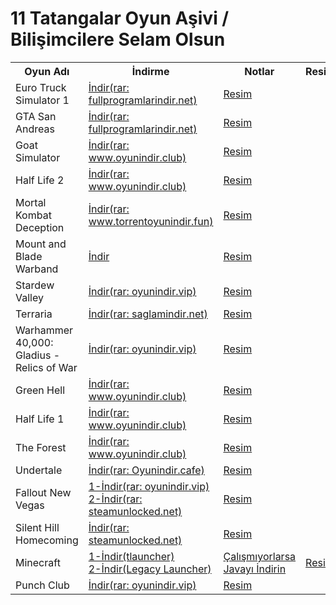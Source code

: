 # 11 Tatangalar Oyun Aşivi / Bilişimcilere Selam Olsun
<table>
  <tr>
    <th>Oyun Adı</th>
    <th>İndirme</th>
    <th>Notlar</th>
    <th>Resimler</th>
  </tr>
  <tr>
      <td>Euro Truck Simulator 1</td>
      <td><a href="https://drive.google.com/file/d/1LDgM_u3J4cjeMOQyo329NFbu3rmp57_B/view">İndir(rar: fullprogramlarindir.net)</a></td>
      <td colspan="2"><a href="https://encrypted-tbn0.gstatic.com/images?q=tbn:ANd9GcQa5XxFBFYvl5Jm2UlnYzbsMjQ6ydl4QjorAQ&s">Resim</a>
    </td>
  </tr>
  <tr>
      <td>GTA San Andreas</td>
      <td><a href="https://drive.google.com/drive/folders/1mMlbLvtuEKZn-aBZ7Qq8FdB3NIipelHg">İndir(rar: fullprogramlarindir.net)</a></td>
      <td colspan="2"><a href="https://encrypted-tbn0.gstatic.com/images?q=tbn:ANd9GcRIdVlY-G86-XFbqkLVcziHm4TMAFM6wARmfA&s">Resim</a>
    </td>
  </tr>
  <tr>
    <td>Goat Simulator</td>
    <td><a href="https://drive.google.com/file/d/1n_iJio5FQdE2b3nGkG9-4nIWfIkUZAxZ/view">İndir(rar: www.oyunindir.club)</a></td>
    <td colspan="2"><a href="https://encrypted-tbn0.gstatic.com/images?q=tbn:ANd9GcQA8Zv-E-SMu2gSHVtRWuers7yUhmUXOSCV_A&s">Resim</a>
</td>
  </tr>
  <tr>
    <td>Half Life 2</td>
    <td><a href="https://drive.google.com/file/d/1Tm86CpcLqz9afENiL_f2_n2kR5FmO6BW/view">İndir(rar: www.oyunindir.club)</a></td>
    <td colspan="2"><a href="https://encrypted-tbn0.gstatic.com/images?q=tbn:ANd9GcQnn01YfpIqMpLJjj4-93x9GHsy2l88FKLKWQ&s">Resim</a>
</td>
  </tr>
  <tr>
    <td>Mortal Kombat Deception</td>
    <td><a href="https://drive.google.com/drive/folders/1T-J3OaKm6zaAVbHr1H6K7uR9nFaIzL1B">İndir(rar: www.torrentoyunindir.fun)</a></td>
    <td colspan="2"><a href="https://encrypted-tbn0.gstatic.com/images?q=tbn:ANd9GcS4Hu5WDAG2TEuqV0FVsUx-l3SuROpA0lIXyw&s">Resim</a>
</td>
  </tr>
  <tr>
    <td>Mount and Blade Warband</td>
    <td><a href="https://drive.google.com/file/d/1Inj9ss7AYbtaPhxJ5eE_7FRmK0AXq1rP/view">İndir</a></td>
    <td colspan="2"><a href="https://encrypted-tbn0.gstatic.com/images?q=tbn:ANd9GcQ6QorAkGb7WcttQJbnRBM3fk8nQck4oJZ7vg&s">Resim</a>
</td>
  </tr>
  <tr>
    <td>Stardew Valley</td>
    <td><a href="https://drive.google.com/file/d/1O6jPXlo7kn5R3SrViw9irXN3iXtytWXQ/view">İndir(rar: oyunindir.vip)</a></td>
    <td colspan="2"><a href="https://encrypted-tbn0.gstatic.com/images?q=tbn:ANd9GcQ5feWqE5AslaB_EFFBWbP1MG4_EGmjP4KPuQ&s">Resim</a>
</td>
  </tr>
  <tr>
    <td>Terraria</td>
    <td><a href="https://drive.google.com/file/d/1j_xrfyQW4uWTNBBT9vgsuA13fgc0GnaE/view">İndir(rar: saglamindir.net)</a></td>
    <td colspan="2"><a href="https://encrypted-tbn0.gstatic.com/images?q=tbn:ANd9GcT7m-0bbHKURxi_DO-x3G25qFlJ8gwnBJftwQ&s">Resim</a>
</td>
  </tr>
  <tr>
    <td>Warhammer 40,000: Gladius - Relics of War</td>
    <td><a href="https://drive.google.com/file/d/1nU2Ttbj3OcVmGH3mCvQpCz_u2_XVGGwt/view">İndir(rar: oyunindir.vip)</a></td>
    <td colspan="2"><a href="https://encrypted-tbn0.gstatic.com/images?q=tbn:ANd9GcQRzW9IveAwIFNS4T-DuZEjWPmSwhU2tOj9bA&s">Resim</a>
</td>
  </tr>
  <tr>
    <td>Green Hell</td>
    <td><a href="https://drive.google.com/file/d/1h5epw6JGN6fiHOivXO_QfYgtOvhL6Uxf/view">İndir(rar: www.oyunindir.club)</a></td>
    <td colspan="2"><a href="https://encrypted-tbn0.gstatic.com/images?q=tbn:ANd9GcRj8u_XlJxCq8OCwJj9Rb8BGvyKBKbawHLTmg&s">Resim</a>
</td>
  </tr>
  <tr>
    <td>Half Life 1</td>
    <td><a href="https://drive.google.com/file/d/1bYe91y7Mw2m6BL-wv0QXhPBRL5Yr9hK4/view">İndir(rar: www.oyunindir.club)</a></td>
    <td colspan="2"><a href="https://encrypted-tbn0.gstatic.com/images?q=tbn:ANd9GcSEoUk24t5cfGoamBVh-LFf49xgxC_ZDJnDIQ&s">Resim</a>
</td>
  </tr>
  <tr>
    <td>The Forest</td>
    <td><a href="https://drive.google.com/file/d/1FVc4q8b90GiXUT7x8sbHI4tSDvAtWIKJ/view">İndir(rar: www.oyunindir.club)</a></td>
    <td colspan="2"><a href="https://encrypted-tbn0.gstatic.com/images?q=tbn:ANd9GcQ2R7iSUzQkFi9sZvwmLkYDixPMVM_qETJwXA&s">Resim</a>
</td>
  </tr>
  <tr>
    <td>Undertale</td>
    <td><a href="https://drive.google.com/file/d/1XTuWEpIoq9JxgNZ-iUIGyzzw3plixQDQ/view">İndir(rar: Oyunindir.cafe)</a></td>
    <td colspan="2">
      <a href="https://encrypted-tbn0.gstatic.com/images?q=tbn:ANd9GcSLOfW1MyeNmzfAgY-nMKy6wgaanjO2BhIpBw&s">Resim</a>
    </td>
  </tr>
  <tr>
    <td>Fallout New Vegas</td>
    <td><a href="https://drive.google.com/file/d/1eeUpMQGBkVXZ87KCghdICoYclQQqDMb-/view">1-İndir(rar: oyunindir.vip)</a> <br> 
      <a href="https://uploadhaven.com/download/08f5d1d8e063dab88718dda75395478f">2-İndir(rar: steamunlocked.net)</a></td>
    <td colspan="2"><a href="https://encrypted-tbn0.gstatic.com/images?q=tbn:ANd9GcTu4lvN11ryzgZ0RMcoq6GWyCtUuX4bcykyxg&s">Resim</a>
</td>
  </tr>
  <tr>
    <td>Silent Hill Homecoming</td>
    <td><a href="https://uploadhaven.com/download/4a4007291b362120218d837d7f2393c0">İndir(rar: steamunlocked.net)</a></td>
    <td colspan="2"><a href="https://encrypted-tbn0.gstatic.com/images?q=tbn:ANd9GcR3P26ikJCCImLuASL4uvhgWl5uHovxPhcu3A&s">Resim</a>
</td>
  </tr>
  <tr>
    <td>Minecraft</td>
    <td><a href="https://drive.google.com/file/d/11wiK9ZS408IoXgTbaxa9pNa2-_r0svGO/view?usp=sharing">1-İndir(tlauncher)</a> <br>
      <a href="https://extremelauncher.net/_cdn/LegacyExtremeLauncher.exe">2-İndir(Legacy Launcher)</a></td>
    <td><a href="https://download.oracle.com/java/23/latest/jdk-23_windows-x64_bin.zip">Çalışmıyorlarsa Javayı İndirin</a></td>
    <td>
      <a href="https://www.bilisimschool.com/wp-content/uploads/2024/02/maxresdefault-1.jpg">Resim</a>
    </td>
  </tr>
  <tr>
    <td>Punch Club</td>
    <td><a href="https://drive.google.com/file/d/1lsEvoCqISpv8FIhTnMRYWTLHAALOMTCK/view">İndir(rar: oyunindir.vip)</a></td>
    <td colspan="2"><a href="https://www.oyunindir.vip/wp-content/uploads/2019/03/Punch-Club-Deluxe-4.jpg">Resim</a></td>
  </tr>
</table>
